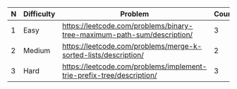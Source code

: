 | N | Difficulty | Problem | Count | Type | Comment |
|---|---|---|---|---|---|
| 1 | Easy | https://leetcode.com/problems/binary-tree-maximum-path-sum/description/ | 3 |  |  |
| 2 | Medium | https://leetcode.com/problems/merge-k-sorted-lists/description/ | 2 |  |  |
| 3 | Hard | https://leetcode.com/problems/implement-trie-prefix-tree/description/ | 3 | type | comment |